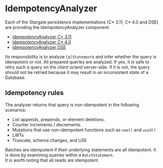 # IdempotencyAnalyzer
Each of the Stargate persistence implementations (C* 3.11, C* 4.0 and DSE) are providing 
the IdempotencyAnalyzer component:
- [IdempotencyAnalyzer C* 3.11]
- [IdempotencyAnalyzer C* 4.0]
- [IdempotencyAnalyzer DSE]

Its responsibility is to analyze `CqlStatement`s and infer whether the query is idempotent or not.
All prepared queries are analyzed.
If yes, it is safe to retry such a query on the client or/and server-side. 
If it is not, the query should not be retried because it may result in an inconsistent state of a Database.

## Idempotency rules
The analyzer returns that query is non-idempotent in the following scenarios:
- List appends, prepends, or element deletions.
- Counter increments / decrements.
- Mutations that use non-idempotent functions such as `now()` and `uuid()`
- LWTs
- Truncate, schema changes, and USE

Batches are idempotent if their underlying statements are all idempotent. 
It is done by examining queries within a `BatchStatement`.   
It is worth noting that all reads are idempotent. 


[IdempotencyAnalyzer C* 3.11]: ../../persistence-cassandra-3.11/src/main/java/io/stargate/db/cassandra/impl/idempotency/IdempotencyAnalyzer.java
[IdempotencyAnalyzer C* 4.0]: ../../persistence-cassandra-4.0/src/main/java/io/stargate/db/cassandra/impl/idempotency/IdempotencyAnalyzer.java
[IdempotencyAnalyzer DSE]: ../../persistence-dse-6.8/src/main/java/io/stargate/db/dse/impl/idempotencyIdempotencyAnalyzer.java

